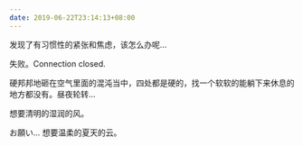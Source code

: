 ```yaml
---
date: 2019-06-22T23:14:13+08:00
---
```

发现了有习惯性的紧张和焦虑，该怎么办呢…

失败。Connection closed.

硬邦邦地砸在空气里面的混沌当中，四处都是硬的，找一个软软的能躺下来休息的地方都没有。昼夜轮转…

想要清明的湿润的风。

お願い… 想要温柔的夏天的云。